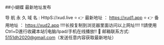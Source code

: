 ##小蝴蝶 最新地址发布

导 航 永 久 域 名 :
HttpS://xud.live
⭐️ 👉 最新地址 ：
https://xud1.app
⭐️ 👉 备用地址 ：
https://xud2.app
‼️‼️长按复制到浏览器里面访问以上网址‼️‼️
‼️請使用Ctrl+D進行收藏本站!|电脑/Ipad/手机在线播放‼️
📧 邮箱联系方式: 5151dh2020@gmail.com（发送任意内容获取最新地址）

